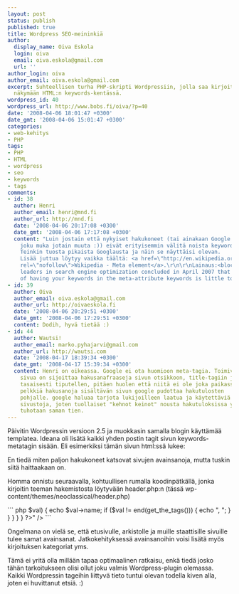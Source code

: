 ```yaml
---
layout: post
status: publish
published: true
title: Wordpress SEO-meininkiä
author:
  display_name: Oiva Eskola
  login: oiva
  email: oiva.eskola@gmail.com
  url: ''
author_login: oiva
author_email: oiva.eskola@gmail.com
excerpt: Suhteellisen turha PHP-skripti Wordpressiin, jolla saa kirjoituksen tagit
  näkymään HTML:n keywords-kentässä.
wordpress_id: 40
wordpress_url: http://www.bobs.fi/oiva/?p=40
date: '2008-04-06 18:01:47 +0300'
date_gmt: '2008-04-06 15:01:47 +0300'
categories:
- web-kehitys
- PHP
tags:
- PHP
- HTML
- wordpress
- seo
- keywords
- tags
comments:
- id: 38
  author: Henri
  author_email: henri@mnd.fi
  author_url: http://mnd.fi
  date: '2008-04-06 20:17:08 +0300'
  date_gmt: '2008-04-06 17:17:08 +0300'
  content: "Luin jostain että nykyiset hakukoneet (tai ainakaan Google - käyttääkö
    joku muka jotain muuta :)) eivät erityisemmin välitä noista keywordeista.
    Teinkin tuosta pikaista Googlausta ja näin se näyttäisi olevan.
    Lisää juttua löytyy vaikka täältä: <a href=\"http://en.wikipedia.org/wiki/Meta_element\"
    rel=\"nofollow\">Wikipedia - Meta element</a>.\r\n\r\nLainaus:<blockquote>37
    leaders in search engine optimization concluded in April 2007 that the relevance
    of having your keywords in the meta-attribute keywords is little to none</blockquote>"
- id: 39
  author: Oiva
  author_email: oiva.eskola@gmail.com
  author_url: http://oivaeskola.fi
  date: '2008-04-06 20:29:51 +0300'
  date_gmt: '2008-04-06 17:29:51 +0300'
  content: Dodih, hyvä tietää :)
- id: 44
  author: Wautsi!
  author_email: marko.pyhajarvi@gmail.com
  author_url: http://wautsi.com
  date: '2008-04-17 18:39:34 +0300'
  date_gmt: '2008-04-17 15:39:34 +0300'
  content: Henri on oikeassa. Google ei ota huomioon meta-tagia. Toimiva tapa optimoida
    sivua on sijoittaa hakusanafraaseja sivun otsikkoon, title-tagiin ja tekstin sekaan
    tasaisesti tiputellen, pitäen huolen että niitä ei ole joka paikassa.
    pelkkiä hakusanoja sisältävän sivun google pudottaa hakutulosten
    pohjalle. google haluaa tarjota lukijoilleen laatua ja käytettäviä
    sivustoja, joten tuollaiset "kehnot keinot" nousta hakutuloksissa ylöspäin
    tuhotaan saman tien.
---
```

<p>Päivitin Wordpressin versioon 2.5 ja muokkasin samalla blogin käyttämää templatea. Ideana oli lisätä kaikki yhden postin tagit sivun keywords-metatagin sisään. Eli esimerkiksi tämän sivun html:ssä lukee:</p>
<p><meta name="keywords" content="HTML, keywords, PHP, seo, tags, wordpress" /></p>
<p>En tiedä miten paljon hakukoneet katsovat sivujen avainsanoja, mutta tuskin siitä haittaakaan on.</p>
<a id="more"></a><a id="more-40"></a>
<p>Homma onnistu seuraavalla, kohtuullisen rumalla koodinpätkällä, jonka kirjoitin teeman hakemistosta löytyvään header.php:n  (tässä wp-content/themes/neoclassical/header.php)</p>
``` php
<meta name="keywords" content="<?php
    if (!is_single()) {
        foreach (get_categories() as $key=>$val) {
            echo $val->name;
            if ($key!=count(get_categories())) echo ", ";
        }
    } else {
        if (have_posts()) {
            while (have_posts()) {
                the_post();
                foreach (get_the_tags() as $key=>$val) {
                    echo $val->name;
                    if ($val != end(get_the_tags())) {
                        echo ", ";
                    }
                }
            }
        }
    }
?>" />
```
<p>Ongelmana on vielä se, että etusivulle, arkistolle ja muille staattisille sivuille tulee samat avainsanat. Jatkokehityksessä avainsanoihin voisi lisätä myös kirjoituksen kategoriat yms.</p>
<p>Tämä ei yritä olla millään tapaa optimaalinen ratkaisu, enkä tiedä josko tähän tarkoitukseen olisi ollut joku valmis Wordpress-plugin olemassa. Kaikki Wordpressin tageihin liittyvä tieto tuntui olevan todella kiven alla, joten ei huvittanut etsiä. :)</p>

